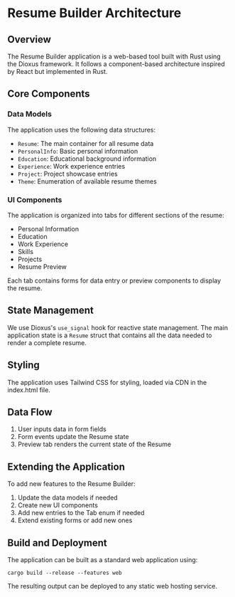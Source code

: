 # Resume Builder Architecture

## Overview

The Resume Builder application is a web-based tool built with Rust using the Dioxus framework. It follows a component-based architecture inspired by React but implemented in Rust.

## Core Components

### Data Models

The application uses the following data structures:

- `Resume`: The main container for all resume data
- `PersonalInfo`: Basic personal information
- `Education`: Educational background information
- `Experience`: Work experience entries
- `Project`: Project showcase entries
- `Theme`: Enumeration of available resume themes

### UI Components

The application is organized into tabs for different sections of the resume:

- Personal Information
- Education
- Work Experience
- Skills
- Projects
- Resume Preview

Each tab contains forms for data entry or preview components to display the resume.

## State Management

We use Dioxus's `use_signal` hook for reactive state management. The main application state is a `Resume` struct that contains all the data needed to render a complete resume.

## Styling

The application uses Tailwind CSS for styling, loaded via CDN in the index.html file.

## Data Flow

1. User inputs data in form fields
2. Form events update the Resume state
3. Preview tab renders the current state of the Resume

## Extending the Application

To add new features to the Resume Builder:

1. Update the data models if needed
2. Create new UI components
3. Add new entries to the Tab enum if needed
4. Extend existing forms or add new ones

## Build and Deployment

The application can be built as a standard web application using:

```
cargo build --release --features web
```

The resulting output can be deployed to any static web hosting service. 